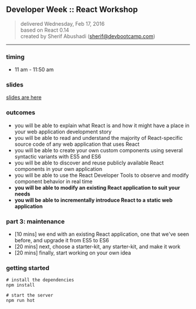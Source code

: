 ## Developer Week :: React Workshop

> delivered Wednesday, Feb 17, 2016  
> based on React 0.14  
> created by Sherif Abushadi (sherif@devbootcamp.com)  

---

### timing
- 11 am - 11:50 am


### slides

[slides are here](https://docs.google.com/presentation/d/1ttAyxWIooMqY4tTHqlqTMk9dnhP4fWD-j7dmJwVQDvI/edit?usp=sharing)


### outcomes
- you will be able to explain what React is and how it might have a place in your web application development story
- you will be able to read and understand the majority of React-specific source code of any web application that uses React
- you will be able to create your own custom components using several syntactic variants with ES5 and ES6
- you will be able to discover and reuse publicly available React components in your own application
- you will be able to use the React Developer Tools to observe and modify component behavior in real time
- **you will be able to modify an existing React application to suit your needs**
- **you will be able to incrementally introduce React to a static web application**


### part 3: maintenance

- [10 mins] we end with an existing React application, one that we've seen before, and upgrade it from ES5 to ES6
- [20 mins] next, choose a starter-kit, any starter-kit, and make it work
- [20 mins] finally, start working on your own idea


### getting started

```
# install the dependencies
npm install

# start the server
npm run hot
```
